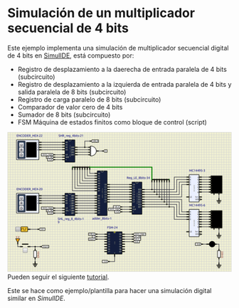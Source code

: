# Simulación de un multiplicador secuencial de 4 bits

Este ejemplo implementa una simulación de multiplicador secuencial digital de 4 bits en [SimulIDE](https://simulide.com/p/), está compuesto por:

- Registro de desplazamiento a la daerecha de entrada paralela de 4 bits (subcircuito)
- Registro de desplazamiento a la izquierda de entrada paralela de 4 bits y salida paralela de 8 bits (subcircuito)
- Registro de carga paralelo de 8 bits (subcircuito)
- Comparador de valor cero de 4 bits
- Sumador de 8 bits (subcircuito)
- FSM Máquina de estados finitos como bloque de control (script)

![](assets/Multiplier.png)
Pueden seguir el siguiente [tutorial](https://youtu.be/PAcU9CNJh7A?si=TVzpL2JlhtzKox_8).

Este se hace como ejemplo/plantilla para hacer una simulación digital similar en _SimulIDE_.
